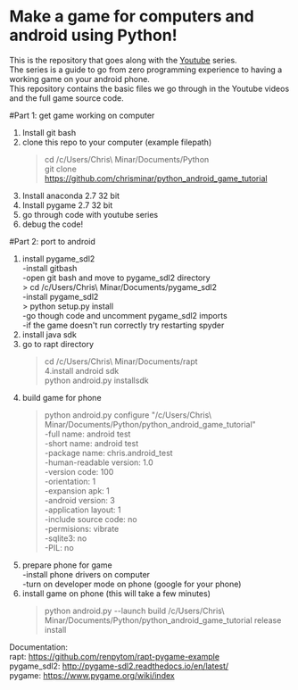# Make a game for computers and android using Python!  
This is the repository that goes along with the [Youtube]() series.  
The series is a guide to go from zero programming experience to having a working game on your android phone.  
This repository contains the basic files we go through in the Youtube videos and the full game source code.  

#Part 1: get game working on computer  
1. Install git bash
2. clone this repo to your computer (example filepath)  
	> cd /c/Users/Chris\ Minar/Documents/Python  
	> git clone https://github.com/chrisminar/python_android_game_tutorial  
3. Install anaconda 2.7 32 bit  
4. Install pygame 2.7 32 bit  
5. go through code with youtube series  
6. debug the code!  

#Part 2: port to android  
1. install pygame_sdl2  
	-install gitbash  
	-open git bash and move to pygame_sdl2 directory  
		> cd /c/Users/Chris\ Minar/Documents/pygame_sdl2  
	-install pygame_sdl2  
		> python setup.py install  
	-go though code and uncomment pygame_sdl2 imports  
	-if the game doesn't run correctly try restarting spyder  
2. install java sdk  
3. go to rapt directory  
	> cd /c/Users/Chris\ Minar/Documents/rapt  
4.install android sdk  
	> python android.py installsdk  
5. build game for phone  
	> python android.py configure "/c/Users/Chris\ Minar/Documents/Python/python_android_game_tutorial"  
	-full name: android test  
	-short name: android test  
	-package name: chris.android_test  
	-human-readable version: 1.0  
	-version code: 100  
	-orientation: 1  
	-expansion apk: 1  
	-android version: 3  
	-application layout: 1  
	-include source code: no  
	-permisions: vibrate  
	-sqlite3: no  
	-PIL: no  
6. prepare phone for game  
	-install phone drivers on computer  
	-turn on developer mode on phone (google for your phone)  
7. install game on phone (this will take a few minutes) 
	> python android.py --launch build /c/Users/Chris\ Minar/Documents/Python/python_android_game_tutorial release install  


Documentation:  
rapt: https://github.com/renpytom/rapt-pygame-example  
pygame_sdl2: http://pygame-sdl2.readthedocs.io/en/latest/  
pygame: https://www.pygame.org/wiki/index  
